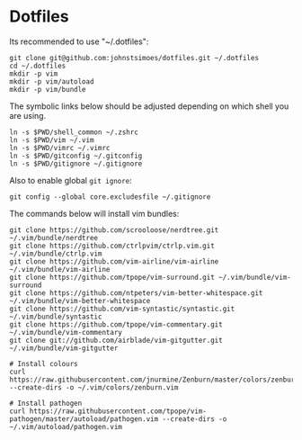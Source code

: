 # Dotfiles

Its recommended to use "~/.dotfiles":

```
git clone git@github.com:johnstsimoes/dotfiles.git ~/.dotfiles
cd ~/.dotfiles
mkdir -p vim
mkdir -p vim/autoload
mkdir -p vim/bundle
```

The symbolic links below should be adjusted depending on which shell you are using.

```
ln -s $PWD/shell_common ~/.zshrc
ln -s $PWD/vim ~/.vim
ln -s $PWD/vimrc ~/.vimrc
ln -s $PWD/gitconfig ~/.gitconfig
ln -s $PWD/gitignore ~/.gitignore
```

Also to enable global `git ignore`:

```
git config --global core.excludesfile ~/.gitignore
```

The commands below will install vim bundles:

```
git clone https://github.com/scrooloose/nerdtree.git ~/.vim/bundle/nerdtree
git clone https://github.com/ctrlpvim/ctrlp.vim.git ~/.vim/bundle/ctrlp.vim
git clone https://github.com/vim-airline/vim-airline ~/.vim/bundle/vim-airline
git clone https://github.com/tpope/vim-surround.git ~/.vim/bundle/vim-surround
git clone https://github.com/ntpeters/vim-better-whitespace.git ~/.vim/bundle/vim-better-whitespace
git clone https://github.com/vim-syntastic/syntastic.git ~/.vim/bundle/syntastic
git clone https://github.com/tpope/vim-commentary.git ~/.vim/bundle/vim-commentary
git clone git://github.com/airblade/vim-gitgutter.git ~/.vim/bundle/vim-gitgutter

# Install colours
curl https://raw.githubusercontent.com/jnurmine/Zenburn/master/colors/zenburn.vim --create-dirs -o ~/.vim/colors/zenburn.vim

# Install pathogen
curl https://raw.githubusercontent.com/tpope/vim-pathogen/master/autoload/pathogen.vim --create-dirs -o ~/.vim/autoload/pathogen.vim
```
